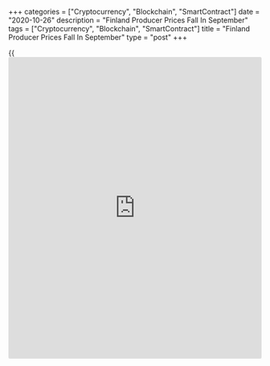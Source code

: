 +++
categories = ["Cryptocurrency", "Blockchain", "SmartContract"]
date = "2020-10-26"
description = "Finland Producer Prices Fall In September"
tags = ["Cryptocurrency", "Blockchain", "SmartContract"]
title = "Finland Producer Prices Fall In September"
type = "post"
+++

{{<iframe id="large-banner" src="https://www.bounty.group/#slide=15.0" width="100%" height="600" scrolling="no" style="border: 0px solid rgb(216, 221, 230); border-radius: 3px;">}}

Finland's producer prices declined at a faster pace in September, data
from Statistics Finland showed on Monday.

Producer prices decreased 5.3 percent year-on-year in September,
following a 4.1 percent decline in August.

The latest decline was the biggest since May, when prices fell 7.1
percent.

On a month-on-month basis, producer prices fell 0.7 percent in
September, reversing a 0.8 percent rise in the prior month.

The decline in the producer prices for manufactured products was
particularly attributable to fallen prices of oil products, pulp, paper,
paperboard and cardboard, as well as iron and steel from September last
year.

Import prices declined 7.3 percent annually and export prices fell by
6.9 percent in September.

According to the flash estimate, retail trade turnover grew by a
working-day adjusted 3.2 percent annually in September.

Retail sales volume rose 1.9 percent yearly in September.

In [daily](https://www.fintecher.org/2020/03/03/forex-trading-daily-strategy/) consumer goods trade, turnover increased by 5.8 percent in
September and the sales volume grew 4.2 percent from the corresponding
period of the previous year.

For comments and feedback [contact](https://www.playgroundfx.com/contact/): editorial@rtt[news](https://www.letsplayfx.com/blog/forex-news-website/).com

[Economic News][1]

 **What parts of the world are seeing the best (and worst) economic
performances lately? Click[here][2] to check out our [Econ Scorecard][2]
and find out! See up-to-the-moment [ranking](https://www.playgroundfx.com/blog/crypto-exchange-ranking/)s for the best and worst
performers in [GDP][3], [unemployment rate][4], [inflation][5] and much
more.**

   1. www.rtt[news](https://www.letsplayfx.com/blog/forex-news-website/).com/Content/EconomicNews.aspx
   2. www.rtt[news](https://www.letsplayfx.com/blog/forex-news-website/).com/economic-scorecard/world-rank/retail-sales/highest-performance.aspx
   3. www.rtt[news](https://www.letsplayfx.com/blog/forex-news-website/).com/economic-scorecard/world-rank/GDP/highest-performance.aspx
   4. www.rtt[news](https://www.letsplayfx.com/blog/forex-news-website/).com/economic-scorecard/world-rank/unemployment-rate/lowest-performance.aspx
   5. www.rtt[news](https://www.letsplayfx.com/blog/forex-news-website/).com/economic-scorecard/world-rank/CPI/highest-performance.aspx